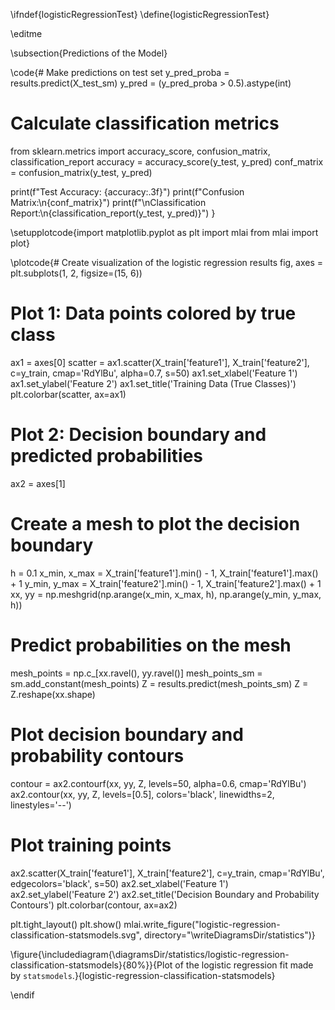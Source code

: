 \ifndef{logisticRegressionTest}
\define{logisticRegressionTest}

\editme

\subsection{Predictions of the Model}

\code{# Make predictions on test set
y_pred_proba = results.predict(X_test_sm)
y_pred = (y_pred_proba > 0.5).astype(int)

# Calculate classification metrics
from sklearn.metrics import accuracy_score, confusion_matrix, classification_report
accuracy = accuracy_score(y_test, y_pred)
conf_matrix = confusion_matrix(y_test, y_pred)

print(f"Test Accuracy: {accuracy:.3f}")
print(f"Confusion Matrix:\n{conf_matrix}")
print(f"\nClassification Report:\n{classification_report(y_test, y_pred)}")
}

\setupplotcode{import matplotlib.pyplot as plt
import mlai
from mlai import plot}


\plotcode{# Create visualization of the logistic regression results
fig, axes = plt.subplots(1, 2, figsize=(15, 6))

# Plot 1: Data points colored by true class
ax1 = axes[0]
scatter = ax1.scatter(X_train['feature1'], X_train['feature2'], 
                     c=y_train, cmap='RdYlBu', alpha=0.7, s=50)
ax1.set_xlabel('Feature 1')
ax1.set_ylabel('Feature 2')
ax1.set_title('Training Data (True Classes)')
plt.colorbar(scatter, ax=ax1)

# Plot 2: Decision boundary and predicted probabilities
ax2 = axes[1]

# Create a mesh to plot the decision boundary
h = 0.1
x_min, x_max = X_train['feature1'].min() - 1, X_train['feature1'].max() + 1
y_min, y_max = X_train['feature2'].min() - 1, X_train['feature2'].max() + 1
xx, yy = np.meshgrid(np.arange(x_min, x_max, h),
                     np.arange(y_min, y_max, h))

# Predict probabilities on the mesh
mesh_points = np.c_[xx.ravel(), yy.ravel()]
mesh_points_sm = sm.add_constant(mesh_points)
Z = results.predict(mesh_points_sm)
Z = Z.reshape(xx.shape)

# Plot decision boundary and probability contours
contour = ax2.contourf(xx, yy, Z, levels=50, alpha=0.6, cmap='RdYlBu')
ax2.contour(xx, yy, Z, levels=[0.5], colors='black', linewidths=2, linestyles='--')

# Plot training points
ax2.scatter(X_train['feature1'], X_train['feature2'], 
           c=y_train, cmap='RdYlBu', edgecolors='black', s=50)
ax2.set_xlabel('Feature 1')
ax2.set_ylabel('Feature 2')
ax2.set_title('Decision Boundary and Probability Contours')
plt.colorbar(contour, ax=ax2)

plt.tight_layout()
plt.show()
mlai.write_figure("logistic-regression-classification-statsmodels.svg", directory="\writeDiagramsDir/statistics")}

\figure{\includediagram{\diagramsDir/statistics/logistic-regression-classification-statsmodels}{80%}}{Plot of the logistic regression fit made by `statsmodels`.}{logistic-regression-classification-statsmodels}

\endif

